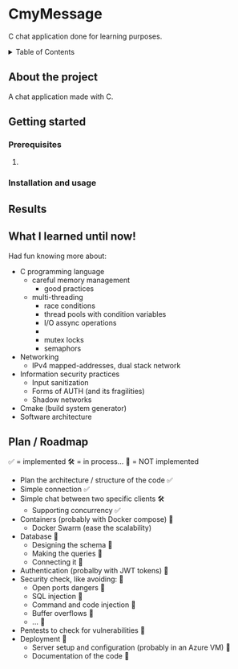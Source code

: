 # CmyMessage
C chat application done for learning purposes. 

<!-- TABLE OF CONTENTS -->
<details>
  <summary>Table of Contents</summary>
  <ol>
    <li>
      <a href="#about-the-project">About The Project</a>
    </li>
    <li>
      <a href="#getting-started">Getting Started</a>
      <ul>
        <li><a href="#prerequisites">Prerequisites</a></li>
        <li><a href="#installation">Installation</a></li>
      </ul>
    </li>
    <li><a href="#usage">Usage</a></li>
    <li><a href="#results">Results</a></li>
    <li><a href="#what-i-learned">What I learned!</a></li>
  </ol>
</details>

<!-- ABOUT THE PROJECT -->
## About the project
A chat application made with C.

<!-- HOW TO START IT -->
## Getting started
### Prerequisites
1. 

### Installation and usage

## Results

## What I learned until now!
Had fun knowing more about:
* C programming language
  * careful memory management
    * good practices
  * multi-threading
    * race conditions
    * thread pools with condition variables
    * I/O assync operations
    * 
    * mutex locks
    * semaphors
* Networking
  * IPv4 mapped-addresses, dual stack network
* Information security practices
  * Input sanitization
  * Forms of AUTH (and its fragilities)
  * Shadow networks
* Cmake (build system generator)
* Software architecture 


## Plan / Roadmap 
✅ = implemented
🛠️ = in process...
🔁 = NOT implemented

- Plan the architecture / structure of the code ✅
- Simple connection ✅
- Simple chat between two specific clients 🛠️ 
  - Supporting concurrency ✅
- Containers (probably with Docker compose) 🔁
  - Docker Swarm (ease the scalability)
- Database 🔁
    - Designing the schema 🔁
    - Making the queries 🔁
    - Connecting it 🔁
- Authentication (probalby with JWT tokens) 🔁
- Security check, like avoiding: 🔁
  - Open ports dangers 🔁
  - SQL injection 🔁
  - Command and code injection 🔁
  - Buffer overflows 🔁
  - ... 🔁
- Pentests to check for vulnerabilities 🔁
- Deployment 🔁
    - Server setup and configuration (probably in an Azure VM) 🔁
    - Documentation of the code 🔁

  
  










